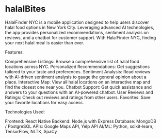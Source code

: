 # halalBites

HalalFinder NYC is a mobile application designed to help users discover halal food options in New York City. Leveraging advanced AI technologies, the app provides personalized recommendations, sentiment analysis on reviews, and a chatbot for customer support. With HalalFinder NYC, finding your next halal meal is easier than ever.

Features:

Comprehensive Listings: Browse a comprehensive list of halal food locations across NYC.
Personalized Recommendations: Get suggestions tailored to your taste and preferences.
Sentiment Analysis: Read reviews with AI-driven sentiment analysis to gauge the general opinion about a place.
Interactive Map: View all halal locations on an interactive map and find the closest one near you.
Chatbot Support: Get quick assistance and answers to your questions with an AI-powered chatbot.
User Reviews and Ratings: Check out reviews and ratings from other users.
Favorites: Save your favorite locations for easy access.

Technologies Used:

Frontend: React Native
Backend: Node.js with Express
Database: MongoDB / PostgreSQL
APIs: Google Maps API, Yelp API
AI/ML: Python, scikit-learn, TensorFlow, NLTK, SpaCy
